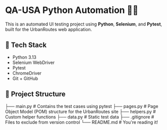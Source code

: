 # QA-USA Python Automation 🚕🧪
 
This is an automated UI testing project using **Python**, **Selenium**, and **Pytest**, built for the UrbanRoutes web application.
 
## 🔧 Tech Stack
 
- Python 3.13
- Selenium WebDriver
- Pytest
- ChromeDriver
- Git + GitHub
 
## 📁 Project Structure
 
├── main.py # Contains the test cases using pytest
├── pages.py # Page Object Model (POM) structure for the UrbanRoutes site
├── helpers.py # Custom helper functions
├── data.py # Static test data
├── .gitignore # Files to exclude from version control
└── README.md # You're reading it!
 

